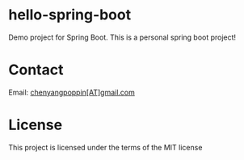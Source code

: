 # hello-spring-boot
Demo project for Spring Boot. This is a personal spring boot project!

# Contact
Email: <a href="mailto:chenyangpoppin@gmail.com">chenyangpoppin[AT]gmail.com</a>

# License
This project is licensed under the terms of the MIT license
